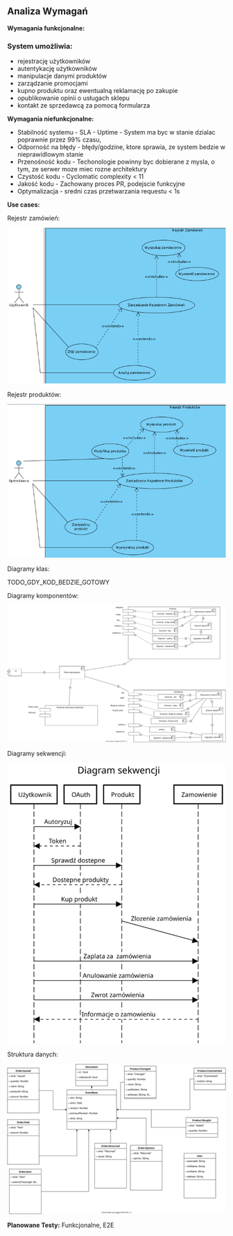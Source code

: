 ## Analiza Wymagań

**Wymagania funkcjonalne:**

### System umożliwia:
- rejestrację użytkowników
- autentykację użytkowników
- manipulacje danymi produktów
- zarządzanie promocjami
- kupno produktu oraz ewentualną reklamację po zakupie
- opublikowanie opinii o usługach sklepu
- kontakt ze sprzedawcą za pomocą formularza

**Wymagania niefunkcjonalne:**
- Stabilność systemu - SLA - Uptime - System ma byc w stanie dzialac poprawnie przez 99% czasu,
- Odporność na błędy - błędy/godzine, ktore sprawia, ze system bedzie w nieprawidlowym stanie
- Przenośność kodu - Techonologie powinny byc dobierane z mysla, o tym, ze serwer moze miec rozne architektury
- Czystość kodu - Cyclomatic complexity  < 11
- Jakość kodu - Zachowany proces PR, podejscie funkcyjne
- Optymalizacja - sredni czas przetwarzania requestu < 1s

**Use cases:**

Rejestr zamówień:

![](./pictures/REJESTR_ZAMOWIEN.png)

Rejestr produktów:

![](./pictures/REJESTR_PRODUKTOW.png)

Diagramy klas: 

TODO_GDY_KOD_BEDZIE_GOTOWY

Diagramy komponentów: 

![](./pictures/DiagramKomponentow.svg)

Diagramy sekwencji:

![](./pictures/DIAGRAM_SEKWENCJI.svg)


Struktura danych: 

![](./pictures/StrukturaDanych.svg)

**Planowane Testy:**
Funkcjonalne, E2E
